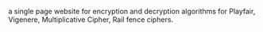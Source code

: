 a single page website for encryption and decryption algorithms for Playfair, Vigenere, Multiplicative Cipher, Rail fence ciphers.

